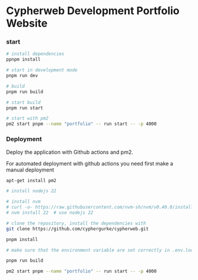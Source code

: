 # Cypherweb Development Portfolio Website


### start

```bash
# install dependencies
ppnpm install

# start in development mode
pnpm run dev 

# build
pnpm run build

# start build
pnpm run start

# start with pm2
pm2 start pnpm --name "portfolio" -- run start -- -p 4000
```


### Deployment

Deploy the application with Github actions and pm2.

For automated deployment with github actions you need first make a manual deployment 

```bash
apt-get install pm2

# install nodejs 22

# install nvm
# curl -o- https://raw.githubusercontent.com/nvm-sh/nvm/v0.40.0/install.sh | bash
# nvm install 22  # use nodejs 22

# clone the repository, install the dependencies with 
git clone https://github.com/cyphergurke/cypherweb.git

pnpm install

# make sure that the environment variable are set correctly in .env.local

pnpm run build

pm2 start pnpm --name "portfolio" -- run start -- -p 4000
```

